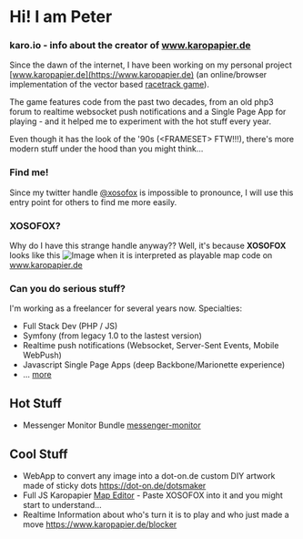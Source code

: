 # Hi! I am Peter



### karo.io - info about the creator of www.karopapier.de
Since the dawn of the internet, I have been working on my personal project [www.karopapier.de](https://www.karopapier.de) (an online/browser implementation of the vector based [racetrack game](https://en.wikipedia.org/wiki/Racetrack_(game))).

The game features code from the past two decades, from an old php3 forum to realtime websocket push notifications and a Single Page App for playing - and it helped me to experiment with the hot stuff every year.

Even though it has the look of the '90s (&lt;FRAMESET&gt; FTW!!!), there's more modern stuff under the hood than you might think...
  
### Find me!
Since my twitter handle [@xosofox](https://twitter.com/xosofox) is impossible to pronounce, I will use this entry point for others to find me more easily.

### XOSOFOX?
Why do I have this strange handle anyway?? Well, it's because **XOSOFOX** looks like this ![Image](https://www.karopapier.de/map/105.png?size=12&border=1&cps=0) when it is interpreted as playable map code on www.karopapier.de 

### Can you do serious stuff?
I'm working as a freelancer for several years now.
Specialties:
* Full Stack Dev (PHP / JS)
* Symfony (from legacy 1.0 to the lastest version)
* Realtime push notifications (Websocket, Server-Sent Events, Mobile WebPush)
* Javascript Single Page Apps (deep Backbone/Marionette experience)
* ... [more](https://www.xosofox.de/references/)


## Hot Stuff
* Messenger Monitor Bundle [messenger-monitor](https://github.com/karo-io/messenger-monitor)


## Cool Stuff
* WebApp to convert any image into a dot-on.de custom DIY artwork made of sticky dots https://dot-on.de/dotsmaker
* Full JS Karopapier [Map Editor](https://2.karopapier.de/editor.html) - Paste XOSOFOX into it and you might start to understand...
* Realtime Information about who's turn it is to play and who just made a move https://www.karopapier.de/blocker

